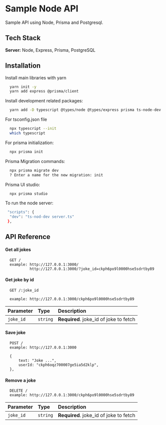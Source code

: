 # Sample Node API

Sample API using Node, Prisma and Postgresql.

## Tech Stack

**Server:** Node, Express, Prisma, PostgreSQL

## Installation

Install main libraries with yarn

```bash
  yarn init -y
  yarn add express @prisma/client

```

Install development related packages:

```bash
  yarn add -D typescript @types/node @types/express prisma ts-node-dev

```

For tsconfig.json file

```bash
  npx typescript --init
  which typescript
```

For prisma initialization:

```bash
  npx prisma init
```

Prisma Migration commands:

```bash
  npx prisma migrate dev
  ? Enter a name for the new migration: init
```

Prisma UI studio:

```bash
  npx prisma studio
```

To run the node server:

```bash
 "scripts": {
  "dev": "ts-nod-dev server.ts"
 },

```

## API Reference

#### Get all jokes

```http
  GET /
  example: http://127.0.0.1:3000/
           http://127.0.0.1:3000/?joke_id=ckph6po9l0000hse5sdrtby89

```

#### Get joke by id

```http
  GET /:joke_id

  example: http://127.0.0.1:3000/ckph6po9l0000hse5sdrtby89
```

| Parameter | Type     | Description                            |
| :-------- | :------- | :------------------------------------- |
| `joke_id` | `string` | **Required**. joke_id of joke to fetch |

#### Save joke

```http
  POST /
  example: http://127.0.0.1:3000

  {
      text: "Joke ...",
      userId: "ckph6oqz700007ge5ia5d2klp",
  },
```

#### Remove a joke

```http
  DELETE /
  example: http://127.0.0.1:3000/ckph6po9l0000hse5sdrtby89

```

| Parameter | Type     | Description                            |
| :-------- | :------- | :------------------------------------- |
| `joke_id` | `string` | **Required**. joke_id of joke to fetch |
